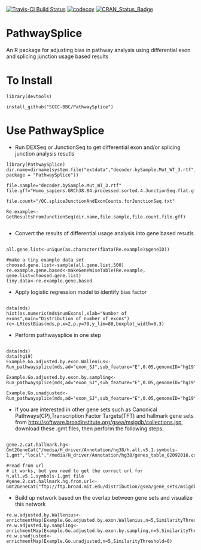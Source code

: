 [![Travis-CI Build Status](https://travis-ci.org/SCCC-BBC/PathwaySplice.svg?branch=master)](https://travis-ci.org/SCCC-BBC/PathwaySplice)
[![codecov](https://codecov.io/github/SCCC-BBC/PathwaySplice/coverage.svg?branch=master)](https://codecov.io/github/SCCC-BBC/PathwaySplice)
[![CRAN_Status_Badge](http://www.r-pkg.org/badges/version/PathwaySplice)](https://cran.r-project.org/package=PathwaySplice)

# PathwaySplice
An R package for adjusting bias in pathway analysis using differential exon and splicing junction usage based results

# To Install

```{r eval=TRUE}
library(devtools)

install_github("SCCC-BBC/PathwaySplice")
```

# Use PathwaySplice

+ Run DEXSeq or JunctionSeq to get differential exon and/or splicing junction analysis resutls 

```{r eval=FALSE}
library(PathwaySplice)
dir.name=dirname(system.file("extdata","decoder.bySample.Mut_WT_3.rtf", package = "PathwaySplice"))

file.sample="decoder.bySample.Mut_WT_3.rtf"
file.gff="Homo_sapiens.GRCh38.84.processed.sorted.4.JunctionSeq.flat.gff"

file.count="/QC.spliceJunctionAndExonCounts.forJunctionSeq.txt"

Re.example<-GetResultsFromJunctionSeq(dir.name,file.sample,file.count,file.gff)
 
```

+ Convert the results of differential usage analysis into gene based resutls

```{r eval=FALSE}

all.gene.list<-unique(as.character(fData(Re.example)$geneID))
 
#make a tiny example data set
choosed.gene.list<-sample(all.gene.list,500)
re.example.gene.based<-makeGeneWiseTable(Re.example,
gene.list=choosed.gene.list)
tiny.data<-re.example.gene.based

```

+ Apply logistic regression model to identify bias factor
```{r eval=TRUE}

data(mds)
hist(as.numeric(mds$numExons),xlab="Number of exons",main="Distribution of number of exons")
re<-LRtestBias(mds,p.x=2,p.y=70,y_lim=80,boxplot_width=0.3)

```

+ Perform pathwaysplice in one step
```{r eval=TRUE}

data(mds)
data(hg19)
Example.Go.adjusted.by.exon.Wallenius<-Run_pathwaysplice(mds,ad="exon_SJ",sub_feature="E",0.05,genomeID="hg19",geneID="ensGene",gene_model=hg19,method="Wallenius")

Example.Go.adjusted.by.exon.by.sampling<-Run_pathwaysplice(mds,ad="exon_SJ",sub_feature="E",0.05,genomeID="hg19",geneID="ensGene",gene_model=hg19,method="Sampling")

Example.Go.unadjusted<-Run_pathwaysplice(mds,ad="exon_SJ",sub_feature="E",0.05,genomeID="hg19",geneID="ensGene",gene_model=hg19,method="Hypergeometric")

```

+ If you are interested in other gene sets such as Canonical Pathways(CP),Transcription Factor Targets(TFT) and hallmark gene sets from http://software.broadinstitute.org/gsea/msigdb/collections.jsp, download these .gmt files, then perform the following steps:
```{r eval=TRUE}

gene.2.cat.hallmark.hg<-Gmt2GeneCat("/media/H_driver/Annotation/hg38/h.all.v5.1.symbols-1.gmt","local","/media/H_driver/Annotation/hg38/genes_table_02092016.csv")

#read from url
# it works, but you need to get the correct url for h.all.v5.1.symbols-1.gmt file
#gene.2.cat.hallmark.hg.from.url<-Gmt2GeneCat("ftp://ftp.broad.mit.edu/distribution/gsea/gene_sets/msigdb.v4.0c.symbols.gmt","url","/media/H_driver/Annotation/hg38/genes_table_02092016.csv")

```

+ Build up network based on the overlap between gene sets and visualize this network

```{r eval=TRUE}
re.w.adjusted.by.Wallenius<-enrichmentMap(Example.Go.adjusted.by.exon.Wallenius,n=5,SimilarityThreshold=0)
re.w.adjusted.by.sampling<-enrichmentMap(Example.Go.adjusted.by.exon.by.sampling,n=5,SimilarityThreshold=0)
re.w.unadjusted<-enrichmentMap(Example.Go.unadjusted,n=5,SimilarityThreshold=0)
```
